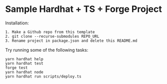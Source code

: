 # Sample Hardhat + TS + Forge Project

Installation:
```
1. Make a Github repo from this template
2. git clone --recurse-submodules REPO_URL
3. Rename project in package.json and delete this README.md
```

Try running some of the following tasks:

```shell
yarn hardhat help
yarn hardhat test
forge test
yarn hardhat node
yarn hardhat run scripts/deploy.ts
```
